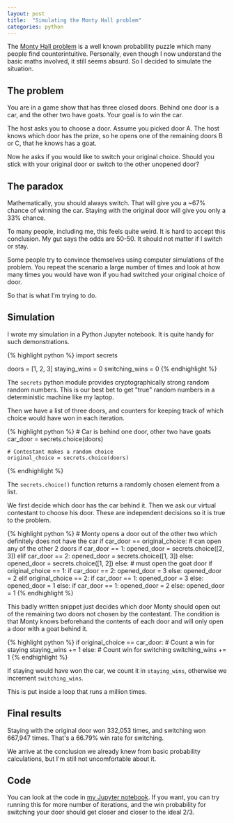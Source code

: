 ```yaml
---
layout: post
title:  "Simulating the Monty Hall problem"
categories: python
---
```

The [Monty Hall problem](https://en.wikipedia.org/wiki/Monty_Hall_problem) is a well known probability puzzle which many people find counterintuitive. Personally, even though I now understand the basic maths involved, it still seems absurd. So I decided to simulate the situation.

## The problem
You are in a game show that has three closed doors. Behind one door is a car, and the other two have goats. Your goal is to win the car.

The host asks you to choose a door. Assume you picked door A. The host knows which door has the prize, so he opens one of the remaining doors B or C, that he knows has a goat.

Now he asks if you would like to switch your original choice.
Should you stick with your original door or switch to the other unopened door?

## The paradox
Mathematically, you should always switch. That will give you a ~67% chance of winning the car. Staying with the original door will give you only a 33% chance.

To many people, including me, this feels quite weird. It is hard to accept this conclusion. My gut says the odds are 50-50. It should not matter if I switch or stay.

Some people try to convince themselves using computer simulations of the problem. You repeat the scenario a large number of times and look at how many times you would have won if you had switched your original choice of door.

So that is what I'm trying to do.

## Simulation
I wrote my simulation in a Python Jupyter notebook. It is quite handy for such demonstrations.

{% highlight python %}
import secrets

doors = [1, 2, 3]
staying_wins = 0
switching_wins = 0
{% endhighlight %}

The `secrets` python module provides cryptographically strong random random numbers. This is our best bet to get "true" random numbers in a deterministic machine like my laptop.

Then we have a list of three doors, and counters for keeping track of which choice would have won in each iteration.

{% highlight python %}
    # Car is behind one door, other two have goats
    car_door = secrets.choice(doors)
    
    # Contestant makes a random choice
    original_choice = secrets.choice(doors)
{% endhighlight %}

The `secrets.choice()` function returns a randomly chosen element from a list.

We first decide which door has the car behind it. Then we ask our virtual contestant to choose his door. These are independent decisions so it is true to the problem.

{% highlight python %}
    # Monty opens a door out of the other two which definitely does not have the car
    if car_door == original_choice:
        # can open any of the other 2 doors
        if car_door == 1:
            opened_door = secrets.choice([2, 3])
        elif car_door == 2:
            opened_door = secrets.choice([1, 3])
        else:
            opened_door = secrets.choice([1, 2])
    else:
        # must open the goat door
        if original_choice == 1:
            if car_door == 2:
                opened_door = 3
            else:
                opened_door = 2
        elif original_choice == 2:
            if car_door == 1:
                opened_door = 3
            else:
                opened_door = 1
        else:
            if car_door == 1:
                opened_door = 2
            else:
                opened_door = 1
{% endhighlight %}

This badly written snippet just decides which door Monty should open out of the remaining two doors not chosen by the contestant. The condition is that Monty knows beforehand the contents of each door and will only open a door with a goat behind it.

{% highlight python %}
    if original_choice == car_door:
        # Count a win for staying
        staying_wins += 1
    else:
        # Count win for switching
        switching_wins += 1
{% endhighlight %}

If staying would have won the car, we count it in `staying_wins`, otherwise we increment `switching_wins`. 

This is put inside a loop that runs a million times.

## Final results
Staying with the original door won 332,053 times, and switching won 667,947 times. That's a 66.79% win rate for switching.

We arrive at the conclusion we already knew from basic probability calculations, but I'm still not uncomfortable about it.

## Code
You can look at the code in [my Jupyter notebook](https://github.com/perryizgr8/monty-hall/blob/main/monty-hall.ipynb). If you want, you can try running this for more number of iterations, and the win probability for switching your door should get closer and closer to the ideal 2/3.
